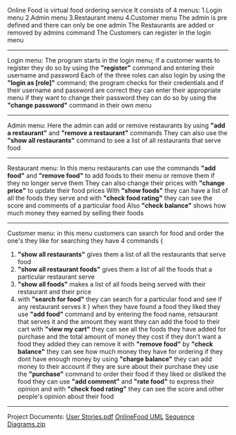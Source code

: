 Online Food is virtual food ordering service
It consists of 4 menus: 1.Login menu 2.Admin menu 3.Restaurant menu 4.Customer menu
The admin is pre defined and there can only be one admin
The Restaurants are added or removed by admins command
The Customers can register in the login menu
***********
Login menu:
The program starts in the login menu; if a customer wants to register they do so by using the **"register"** command and entering their username and password
Each of the three roles can also login by using the **"login as [role]"** command; the program checks for their credentials and if their username and password are correct they can enter their appropriate menu
if they want to change their password they can do so by using the **"change password"** command in their own menu
***********
Admin menu: 
Here the admin can add or remove restaurants by using **"add a restaurant"** and **"remove a restaurant"** commands
They can also use the **"show all restaurants"** command to see a list of all restaurants that serve food
***********
Restaurant menu:
In this menu restaurants can use the commands **"add food"** and **"remove food"** to add foods to their menu or remove them if they no longer serve them
They can also change their prices with **"change price"** to update their food prices
With **"show foods"** they can have a list of all the foods they serve and with **"check food rating"** they can see the score and comments of a particular food
Also **"check balance"** shows how much money they earned by selling their foods
***********
Customer menu:
in this menu customers can search for food and order the one's they like
for searching they have 4 commands
  {
   1. **"show all restaurants"** gives them a list of all the restaurants that serve food
   2. **"show all restaurant foods"** gives them a list of all the foods that a particular restaurant serve
   3. **"show all foods"** makes a list of all foods being served with their restaurant and their price
   4. with **"search for food"** they can search for a particular food and see if any restaurant serves it
  }
when they have found a food they liked they use **"add food"** command and by entering the food name, retsaurant that serves it and the amount they want they can add the food to their cart
with **"view my cart"** they can see all the foods they have added for purchase and the total amount of money they cost
if they don't want a food they added they can remove it with **"remove food"**
by **"check balance"** they can see how much money they have for ordering
if they dont have enough money by using **"charge balance"** they can add money to their account
if they are sure about their purchase they use the **"purchase"** command to order their food
if they liked or disliked the food they can use **"add comment"** and **"rate food"** to express their opinion
and with **"check food rating"** they can see the score and other people's opinion about their food
***********
Project Documents:
[User Stories.pdf](https://github.com/KasraAzizzadeh/AP_Project_OnlineFood/files/14103489/User.Stories.pdf)
[OnlineFood UML](https://github.com/KasraAzizzadeh/AP_Project_OnlineFood/assets/119733785/aa1e3b3f-c15c-4cea-a604-890b036804ff)
[Sequence Diagrams.zip](https://github.com/KasraAzizzadeh/AP_Project_OnlineFood/files/14103495/Sequence.Diagrams.zip)






